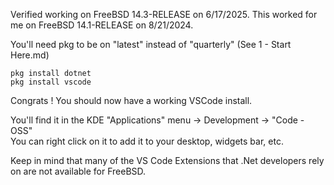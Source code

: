 Verified working on FreeBSD 14.3-RELEASE on 6/17/2025.
This worked for me on FreeBSD 14.1-RELEASE on 8/21/2024.

You'll need pkg to be on "latest" instead of "quarterly" (See 1 - Start Here.md)
```
pkg install dotnet
pkg install vscode
```
Congrats ! You should now have a working VSCode install.

You'll find it in the KDE "Applications" menu -> Development -> "Code - OSS"  
You can right click on it to add it to your desktop, widgets bar, etc.  

Keep in mind that many of the VS Code Extensions that .Net developers rely on are not available for FreeBSD.
